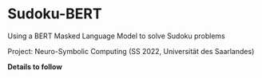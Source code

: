 # Sudoku-BERT
Using a BERT Masked Language Model to solve Sudoku problems

Project: Neuro-Symbolic Computing (SS 2022, Universität des Saarlandes)

**Details to follow**
